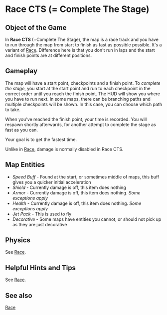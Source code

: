 Race CTS (= Complete The Stage)
===============================

Object of the Game
------------------

In **Race CTS** (=Complete The Stage), the map is a race track and you have to run through the map from start to finish as fast as possible possible. It's a variant of [Race](Race). Difference here is that you don't run in laps and the start and finish points are at different positions.

Gameplay
--------
The map will have a start point, checkpoints and a finish point. To *complete the stage*, you start at the start point and run to each checkpoint in the correct order until you reach the finish point. The HUD will show you where you have to run next. In some maps, there can be branching paths and multiple checkpoints will be shown. In this case, you can choose which path to take.

When you've reached the finish point, your time is recorded. You will respawn shortly afterwards, for another attempt to complete the stage as fast as you can.

Your goal is to get the fastest time.

Unlike in [Race](Race), damage is normally disabled in Race CTS.

Map Entities
------------

 - *Speed Buff* - Found at the start, or sometimes middle of maps, this buff gives you a quicker initial acceleration
 - *Shield* - Currently damage is off, this item does nothing
 - *Armor* - Currently damage is off, this item does nothing. *Some exceptions apply*
 - *Health* - Currently damage is off, this item does nothing. *Some exceptions apply*
 - *Jet Pack* - This is used to fly
 - *Decorative* - Some maps have entities you cannot, or should not pick up as they are just decorative

Physics
-------
See [Race](Race).

Helpful Hints and Tips
----------------------
See [Race](Race).

See also
--------
[Race](Race)